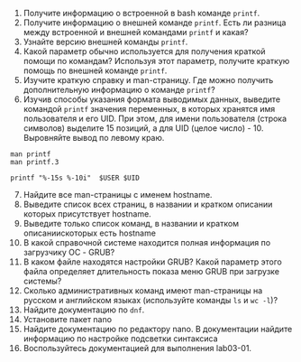 1. Получите информацию о встроенной в bash команде `printf`.
2. Получите информацию о внешней команде `printf`. Есть ли разница между встроенной и внешней командами `printf` и какая?
3. Узнайте версию внешней команды `printf`.
4. Какой параметр обычно используется для получения краткой помощи по командам? Используя этот параметр, получите краткую помощь по внешней команде `printf`.
5. Изучите краткую справку и man-страницу. Где можно получить дополнительную информацию о команде `printf`?
6. Изучив способы указания формата выводимых данных, выведите командой `printf` значения переменных, в которых хранятся имя пользователя и его UID. При этом, для имени пользователя (строка символов) выделите 15 позиций, а для UID (целое число) - 10. Выровняйте вывод по левому краю.
```
man printf
man printf.3

printf "%-15s %-10i"  $USER $UID
```
7. Найдите все man-страницы с именем hostname.
8. Выведите список всех страниц, в названии и кратком описании которых присутствует hostname.
9. Выведите только список команд, в названии и кратком описанииcкоторых есть hostname
10. В какой справочной системе находится полная информация по загрузчику ОС - GRUB?
11. В каком файле находятся настройки GRUB? Какой параметр этого файла определяет длительность показа меню GRUB при загрузке системы?
12. Сколько административных команд имеют man-страницы на русском и английском языках (используйте команды `ls` и `wc -l`)?
14. Найдите документацию по `dnf`.
15. Установите пакет nano
16. Найдите документацию по редактору nano. В документации найдите информацию по настройке подсветки синтаксиса
17. Воспользуйтесь документацией для выполнения lab03-01.
